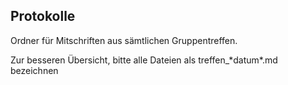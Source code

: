 ## Protokolle

Ordner für Mitschriften aus sämtlichen Gruppentreffen.

Zur besseren Übersicht, bitte alle Dateien als treffen_\*datum\*.md bezeichnen
